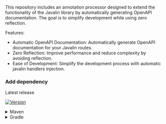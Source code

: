This repository includes an annotation processor designed to extend the functionality of the Javalin library by automatically generating OpenAPI documentation.
The goal is to simplify development while using zero reflection.

Features:
- Automatic OpenAPI Documentation: Automatically generate OpenAPI documentation for your Javalin routes.
- Zero Reflection: Improve performance and reduce complexity by avoiding reflection.
- Ease of Development: Simplify the development process with automatic javalin handlers injection.

### Add dependency

Latest release

[![Version](https://img.shields.io/github/v/release/qlsolutions/JavalinFly?style=flat-square)](https://github.com/qlsolutions/JavalinFly/releases/latest)

<details>
    <summary>Maven</summary>

Make sure you include the <a href="https://jitpack.io/">repository</a> as well.

- Dependency
   ```xml
    <dependency>
        <groupId>com.github.qlsolutions.JavalinFly</groupId>
        <artifactId>javalinfly-core</artifactId>
        <version>0.1.8rc16</version>
    </dependency>       
   ```

- Annotation processor
   ```xml
    <plugin>
        <groupId>org.apache.maven.plugins</groupId>
        <artifactId>maven-compiler-plugin</artifactId>
        <version>3.8.1</version>
        <configuration>
            <annotationProcessorPaths>
                <annotationProcessorPath>
                    <groupId>com.github.qlsolutions.JavalinFly</groupId>
                    <artifactId>javalinfly-core</artifactId>
                    <version>0.1.8rc16</version>
                </annotationProcessorPath>
            </annotationProcessorPaths>
        </configuration>
    </plugin>
   ```

- <details>
  <summary>Optionally also the kotlin module</summary>

    ```xml
    <dependency>
        <groupId>com.github.qlsolutions.JavalinFly</groupId>
        <artifactId>javalinfly-kotlin</artifactId>
        <version>0.1.8rc16</version>
    </dependency>
    ```

</details>


<details>
    <summary>Gradle</summary>

Make sure you include the <a href="https://jitpack.io/">repository</a> as well.


- Groovy DSL

    - Dependency

    ```groovy
    implementation 'com.github.qlsolutions.JavalinFly:javalinfly-core:0.1.8rc16'
    ```

    - Annotation processor

    ```groovy
    annotationProcessor 'com.github.qlsolutions.JavalinFly:javalinfly-core:0.1.8rc16'
    ```

    - <details>
        <summary>Optionally also the kotlin module</summary>

        ```groovy
        implementation 'com.github.qlsolutions.JavalinFly:javalinfly-kotlin:0.1.8rc16'
        ```

        </details>



- Kotlin DSL

    - Dependency
    ```groovy
    implementation("com.github.qlsolutions.JavalinFly:javalinfly-core:0.1.8rc16")
    ```

    - Annotation processor
    ```groovy
    annotationProcessor("com.github.qlsolutions.JavalinFly:javalinfly-core:0.1.8rc16")
    ```

    - <details>
        <summary>Optionally also the kotlin module</summary>

        ```groovy
        implementation("com.github.qlsolutions.JavalinFly:javalinfly-kotlin:0.1.8rc16")
        ```

        </details>


</details>

